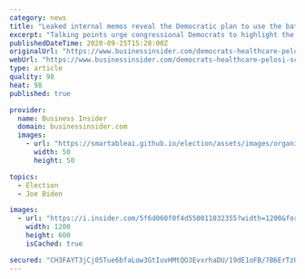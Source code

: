 ```yaml
---
category: news
title: "Leaked internal memos reveal the Democratic plan to use the battle over RGB's replacement to Joe Biden's advantage"
excerpt: "Talking points urge congressional Democrats to highlight the stakes for healthcare as they fight the GOP over filling a SCOTUS seat."
publishedDateTime: 2020-09-25T15:28:00Z
originalUrl: "https://www.businessinsider.com/democrats-healthcare-pelosi-schumer-scotus-ginsburg-rbg-obamacare-2020-9"
webUrl: "https://www.businessinsider.com/democrats-healthcare-pelosi-schumer-scotus-ginsburg-rbg-obamacare-2020-9"
type: article
quality: 98
heat: 98
published: true

provider:
  name: Business Insider
  domain: businessinsider.com
  images:
    - url: "https://smartableai.github.io/election/assets/images/organizations/businessinsider.com-50x50.jpg"
      width: 50
      height: 50

topics:
  - Election
  - Joe Biden

images:
  - url: "https://i.insider.com/5f6d060f0f4d550011032355?width=1200&format=jpeg"
    width: 1200
    height: 600
    isCached: true

secured: "CH3FAYT3jCj05Tue6bfaLow3GtIuvHMtQO3EvxrhaDU/19dE1oFB/7B6ErTzU5BO3NX3kgBQz+lvNY5ek0ejDKQ4f3GfmMDcr+hvpDpcbfRbzds+ZR5VWqTmttiHXiluEYtZLdj/hL3POQBvVMggrRdlSI5nIsM0jIE3W+r27La3jfYX6FFrBBJ+YfZ3ijsfo0ZsBS+BINl87XyhFsdZSUmrCvswy0J4aWQsaUp0uGBiPKV01i94dOCNfEGqkBMWGOCPVNmDqdWYo+SANk0sDRCFqLMNNBnb5++pYxZ1eeQ7xPWU/wUxz9dVfGP63fZNyxUGJiTmfRN9QwIB31Fc+uja/SskFDFiexp8gG4poGk=;zXNH4bi0HQCpq/aTr5lGQQ=="
---
```


